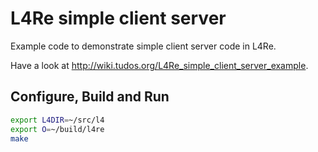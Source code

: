 # L4Re simple client server

Example code to demonstrate simple client server code in L4Re.

Have a look at http://wiki.tudos.org/L4Re_simple_client_server_example.

## Configure, Build and Run

```sh
export L4DIR=~/src/l4
export O=~/build/l4re
make
```